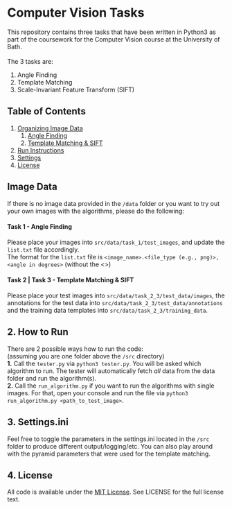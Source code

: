 # Computer Vision Tasks
This repository contains three tasks that have been written in Python3 as part of the coursework for the Computer Vision course at the University of Bath.<br>
<br>
The 3 tasks are:
1. Angle Finding
2. Template Matching
3. Scale-Invariant Feature Transform (SIFT)

## Table of Contents
1. [Organizing Image Data](#imagedata)
   1. [Angle Finding](#anglefinder)
   2. [Template Matching & SIFT](#tmsift)
2. [Run Instructions](#howtorun)
3. [Settings](#settings)
4. [License](#license)

## Image Data <a name="imagedata"></a>
If there is no image data provided in the `/data` folder or you want to try out your own images with the algorithms, please do the following:<br>
#### Task 1 - Angle Finding <a name="anglefinder"></a>
Please place your images into `src/data/task_1/test_images`, and update the `list.txt` file accordingly.<br>
The format for the `list.txt` file is `<image_name>.<file_type (e.g., png)>,<angle in degrees>` (without the <>)
<br>
#### Task 2 | Task 3 - Template Matching & SIFT <a name="tmsift"></a>
Please place your test images into `src/data/task_2_3/test_data/images`, the annotations for the test data into `src/data/task_2_3/test_data/annotations` and the training data templates into `src/data/task_2_3/training_data`.

## 2. How to Run <a name="howtorun"></a>
There are 2 possible ways how to run the code:<br>
(assuming you are one folder above the `/src` directory)<br>
**1.** Call the `tester.py` via `python3 tester.py`. You will be asked which algorithm to run. The tester will automatically fetch *all* data from the data folder and run the algorithm(s).<br>
**2.** Call the `run_algorithm.py` if you want to run the algorithms with single images. For that, open your console and run the file via `python3 run_algorithm.py <path_to_test_image>`.

## 3. Settings.ini <a name="settings"></a>
Feel free to toggle the parameters in the settings.ini located in the `/src` folder to produce different output/logging/etc. You can also play around with the pyramid parameters that were used for the template matching.

## 4. License <a name="license"></a>
All code is available under the [MIT License](https://opensource.org/license/mit/). See LICENSE for the full license text.
